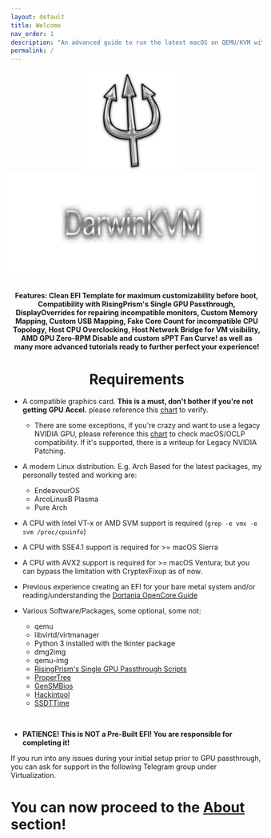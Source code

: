 ```yaml
---
layout: default
title: Welcome
nav_order: 1
description: "An advanced guide to run the latest macOS on QEMU/KVM with libvirtd/Virt-Manager, Includes GPU Passthrough, and various write-ups."
permalink: /
---
```


<style>
  .alignment_img {
    position: relative;
    left: -10px;
  }

  .alignment_img_alt {
    position: relative;
    left: -8px;
    bottom: +15px;
  }
</style>

<p align="center">
  <img src="./assets/DarwinKVMLogo.png" width="40%" height="40%" class="alignment_img">
</p>

<p align="center">
  <img width="650" height="200" src="./assets/HeaderTextOnly.png" class="alignment_img_alt">
</p>

<h4 align="center">Features: Clean EFI Template for maximum customizability before boot, Compatibility with RisingPrism's Single GPU Passthrough, DisplayOverrides for repairing incompatible monitors, Custom Memory Mapping, Custom USB Mapping, Fake Core Count for incompatible CPU Topology, Host CPU Overclocking, Host Network Bridge for VM visibility, AMD GPU Zero-RPM Disable and custom sPPT Fan Curve! as well as many more advanced tutorials ready to further perfect your experience!</h4>

<h1 align="center">Requirements</h1>

* A compatible graphics card. <b>This is a must, don't bother if you're not getting GPU Accel.</b> please reference this <a href="docs/11-GPUSupport/01-AMD">chart</a> to verify.
  * There are some exceptions, if you're crazy and want to use a legacy NVIDIA GPU, please reference this <a href="docs/11-GPUSupport/02-NVIDIA">chart</a> to check macOS/OCLP compatibility. If it's supported, there is a writeup for Legacy NVIDIA Patching.

* A modern Linux distribution. E.g. Arch Based for the latest packages, my personally tested and working are:
  * EndeavourOS
  * ArcoLinuxB Plasma
  * Pure Arch

* A CPU with Intel VT-x or AMD SVM support is required (`grep -e vmx -e svm /proc/cpuinfo`)

* A CPU with SSE4.1 support is required for >= macOS Sierra

* A CPU with AVX2 support is required for >= macOS Ventura; but you can bypass the limitation with CryptexFixup as of now.

* Previous experience creating an EFI for your bare metal system and/or reading/understanding the [Dortania OpenCore Guide](https://dortania.github.io/OpenCore-Install-Guide/)

* Various Software/Packages, some optional, some not:
  * qemu
  * libvirtd/virtmanager
  * Python 3 installed with the tkinter package
  * dmg2img
  * qemu-img
  * [RisingPrism's Single GPU Passthrough Scripts](https://gitlab.com/risingprismtv/single-gpu-passthrough)
  * [ProperTree](https://github.com/corpnewt/ProperTree)
  * [GenSMBios](https://github.com/corpnewt/GenSMBIOS)
  * [Hackintool](https://github.com/benbaker76/Hackintool)
  * [SSDTTime](https://github.com/corpnewt/SSDTTime)

<br>

* <b>PATIENCE! This is NOT a Pre-Built EFI! You are responsible for completing it!</b>

If you run into any issues during your initial setup prior to GPU passthrough, you can ask for support in the following Telegram group under Virtualization.

<script async src="https://telegram.org/js/telegram-widget.js?22" data-telegram-discussion="NootInc/423409" data-comments-limit="5" data-colorful="1" data-color="7CBAE3" data-dark="1"></script>

<h1>You can now proceed to the <a href="docs/01-About.html">About</a> section!</h1>